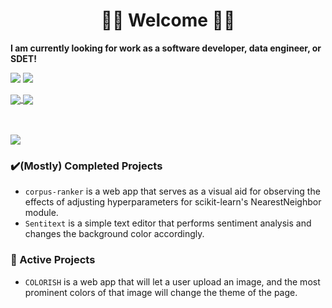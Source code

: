 <h1  align="center" />🌸🌸 Welcome 🌸🌸</h1>

**I am currently looking for work as a software developer, data engineer, or SDET!**  

[<img src="https://img.shields.io/badge/linkedin-%230077B5.svg?style=for-the-badge&logo=linkedin&logoColor=white">](https://www.linkedin.com/in/hnobuoka/)
[<img src="https://img.shields.io/badge/Instagram-%23E4405F.svg?style=for-the-badge&logo=Instagram&logoColor=white">](https://www.instagram.com/roshmadosh/)  


<a href="#">
  <img align="center" src="https://github-readme-stats.vercel.app/api?username=roshmadosh&show_icons=true&bg_color=315,fe8dc6,fed1c7&title_color=fff&text_color=fff" />
</a>
<a href="#">
  <img align="center" src="https://github-readme-stats.vercel.app/api/top-langs/?username=roshmadosh&hide=jupyter%20notebook,astro,html,css&langs_count=8&layout=compact" />  
</a>

<br></br>
<img align="center" src="https://streak-stats.demolab.com/?user=roshmadosh" />

### ✔️(Mostly) Completed Projects 
- `corpus-ranker` is a web app that serves as a visual aid for observing the effects of adjusting hyperparameters for scikit-learn's NearestNeighbor module. 
- `Sentitext` is a simple text editor that performs sentiment analysis and changes the background color accordingly.  

### 🚧 Active Projects 
- `COLORISH` is a web app that will let a user upload an image, and the most prominent colors of that image will change the theme of the page.  
